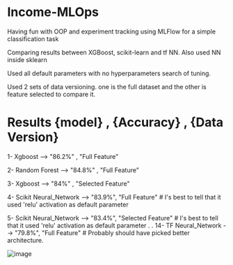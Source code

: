 # Income-MLOps
Having fun with OOP and experiment tracking using MLFlow for a simple classification task

Comparing results between XGBoost, scikit-learn and tf NN. Also used NN inside sklearn

Used all default parameters with no hyperparameters search of tuning.

Used 2 sets of data versioning. one is the full dataset and the other is feature selected to compare it.

# Results {model} , {Accuracy} , {Data Version}

1- Xgboost --> "86.2%" , "Full Feature"

2- Random Forest --> "84.8%" , "Full Feature"

3- Xgboost --> "84%" , "Selected Feature"

4- Scikit Neural_Network --> "83.9%", "Full Feature" # I's best to tell that it used 'relu' activation as default parameter

5- Scikit Neural_Network --> "83.4%", "Selected Feature" # I's best to tell that it used 'relu' activation as default parameter
.
.
14- TF Neural_Network --> "79.8%", "Full Feature" # Probably should have picked better architecture. 

![image](https://user-images.githubusercontent.com/59775002/191982345-981fba04-8a68-406d-809f-4a91e5a7a8bf.png)
